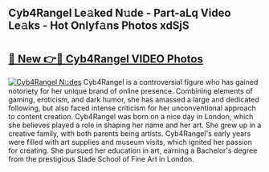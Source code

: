 ## Cyb4Rangel Le𝚊ked N𝚞de - Part-aLq Video Le𝚊ks - Hot Onlyf𝚊ns Photos xdSjS

# <h2><a href="http://ab13638.deff.icu/?id=Cyb4Rangel">🔗 New 👉🔴 Cyb4Rangel VIDEO Photos</a></h2>

[![Cyb4Rangel N𝚞des](https://i.imgur.com/rIISA9y.gif)](http://ab13638.deff.icu/?id=Cyb4Rangel)
Cyb4Rangel is a controversial figure who has gained notoriety for her unique brand of online presence. Combining elements of gaming, eroticism, and dark humor, she has amassed a large and dedicated following, but also faced intense criticism for her unconventional approach to content creation. Cyb4Rangel was born on a nice day in London, which she believes played a role in shaping her name and her art. She grew up in a creative family, with both parents being artists. Cyb4Rangel's early years were filled with art supplies and museum visits, which ignited her passion for creating. She pursued her education in art, earning a Bachelor's degree from the prestigious Slade School of Fine Art in London.
